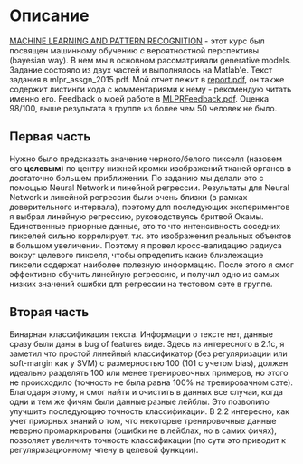 # Описание 

[MACHINE LEARNING AND PATTERN RECOGNITION](http://www.inf.ed.ac.uk/teaching/courses/mlpr/2016/) - этот курс был посвящен машинному обучению с вероятностной перспективы (bayesian way). В нем мы в основном рассматривали generative models. Задание состояло из двух частей и выполнялось на Matlab'е. Текст задания в mlpr_assgn_2015.pdf. Мой отчет лежит в [report.pdf](https://github.com/rb-kuddai/MLPR_RU/blob/master/report.pdf), он также содержит листинги кода с комментариями к нему - рекомендую читать именно его. Feedback о моей работе в [MLPRFeedback.pdf](https://github.com/rb-kuddai/MLPR_RU/blob/master/MLPRFeedback.pdf). Оценка 98/100, выше результата в группе из более чем 50 человек не было. 

## Первая часть 
Нужно было предсказать значение черного/белого пикселя (назовем его **целевым**) по центру нижней кромки изображений тканей органов в достаточно большем приближении. По заданию мы делали это с помощью Neural Network и линейной регрессии. Результаты для Neural Network и линейной регрессии были очень близки (в рамках доверительного интервала), поэтому для последующих экспериментов я выбрал линейную регрессию, руководствуясь бритвой Окамы. Единственные приорные данные, это то что интенсивность соседних пикселей сильно коррелирует, т.к. это изображения реальных объектов в большом увеличении. Поэтому я провел кросс-валидацию радиуса вокруг целевого пикселя, чтобы определить какие близлежащие пиксели содержат наиболее полезную информацию. После этого я смог эффективно обучить линейную регрессию, и получил одно из самых низких значений ошибки для регрессии на тестовом сете в группе. 

## Вторая часть
Бинарная классификация текста. Информации о тексте нет, данные сразу были даны в bug of features виде. Здесь из интересного в 2.1с, я заметил что простой линейный классификатор (без регуляризации или soft-margin как у SVM) с размерностью 100 (101 с учетом bias), должен идеально разделять 100 или менее тренировочных примеров, но этого не происходило (точность не была равна 100% на тренировачном сэте). Благодаря этому, я смог найти и очистить в данных все случаи, когда одни и тем же фичям были данные разные лейблы. Это позволило улучшить последующию точность классификации. В 2.2 интересно, как учет приорных знаний о том, что некоторые тренировочные данные неверно промаркированы (ошибки не в лейблах, но в самих фичях), позволяет увеличить точность классификации (по сути это приводит к регуляризационному члену в целевой функции).

